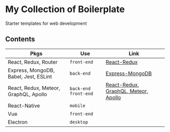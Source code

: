 
# My Collection of Boilerplate

Starter templates for web development


## Contents

|Pkgs            |Use                            |Link                         |
|----------------|-------------------------------|-----------------------------|
|React, Redux, Router|`front-end`|[React-Redux](https://github.com/lefrenk/Boilerplate/tree/master/React-Redux)|
|Express, MongoDB, Babel, Jest, ESLint|`back-end`|[Express-MongoDB](https://github.com/lefrenk/Boilerplate/tree/master/Express-MongoDB)|
|React, Redux, Meteor, GraphQL, Apollo|`back-end` `front-end`|[React-Redux, GraphQL, Meteor, Apollo](https://github.com/lefrenk/Boilerplate/tree/master/Apollo)|
|React-Native    |`mobile`                       |                             |
|Vue             |`front-end`                    |                             |
|Electron        |`desktop`                      |                             |



